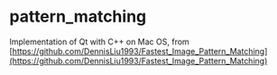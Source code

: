 # pattern_matching

Implementation of Qt with C++ on Mac OS, from
[https://github.com/DennisLiu1993/Fastest_Image_Pattern_Matching](https://github.com/DennisLiu1993/Fastest_Image_Pattern_Matching)
